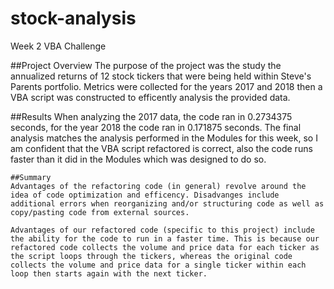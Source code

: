 # stock-analysis
Week 2 VBA Challenge


##Project Overview
  The purpose of the project was the study the annualized returns of 12 stock tickers that were being held within Steve's Parents portfolio. Metrics were collected for the years 2017 and 2018 then a VBA script was constructed to efficently analysis the provided data.
  
  ##Results
    When analyzing the 2017 data, the code ran in 0.2734375 seconds, for the year 2018 the code ran in 0.171875 seconds. The final analysis matches the analysis performed in the Modules for this week, so I am confident that the VBA script refactored is correct, also the code runs faster than it did in the Modules which was designed to do so.
    
    ##Summary
    Advantages of the refactoring code (in general) revolve around the idea of code optimization and efficency. Disadvanges include additional errors when reorganizing and/or structuring code as well as copy/pasting code from external sources.
    
    Advantages of our refactored code (specific to this project) include the ability for the code to run in a faster time. This is because our refactored code collects the volume and price data for each ticker as the script loops through the tickers, whereas the original code collects the volume and price data for a single ticker within each loop then starts again with the next ticker.
